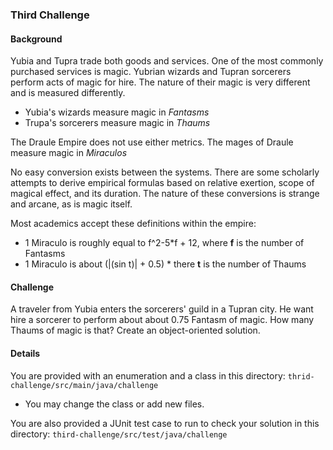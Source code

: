 ### Third Challenge

#### Background
Yubia and Tupra trade both goods and services. One of the most commonly purchased services is
magic. Yubrian wizards and Tupran sorcerers perform acts of magic for hire. The nature of 
their magic is very different and is measured differently. 

- Yubia's wizards measure magic in _Fantasms_
- Trupa's sorcerers measure magic in _Thaums_

The Draule Empire does not use either metrics. The mages of Draule measure magic in 
_Miraculos_

No easy conversion exists between the systems. There are some scholarly attempts to 
derive empirical formulas based on relative exertion, scope of magical effect, and its 
duration. The nature of these conversions is strange and arcane, as is magic itself.

Most academics accept these definitions within the empire:

- 1 Miraculo is roughly equal to f^2-5*f + 12, where **f** is the number of Fantasms
- 1 Miraculo is about (|(sin t)| + 0.5) * there **t** is the number of Thaums 
 
 
#### Challenge
A traveler from Yubia enters the sorcerers' guild in a Tupran city.  He want hire a sorcerer to 
 perform about about 0.75 Fantasm of magic. How many Thaums of magic is that? 
 Create an object-oriented solution.

#### Details
You are provided with an enumeration and a class in this directory:
`thrid-challenge/src/main/java/challenge`

- You may change the class or add new files. 
 
You are also provided a JUnit test case to run to check your solution in this directory:
`third-challenge/src/test/java/challenge`
